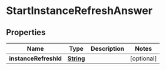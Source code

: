 

# StartInstanceRefreshAnswer


## Properties

| Name | Type | Description | Notes |
|------------ | ------------- | ------------- | -------------|
|**instanceRefreshId** | [**String**](String.md) |  |  [optional] |



